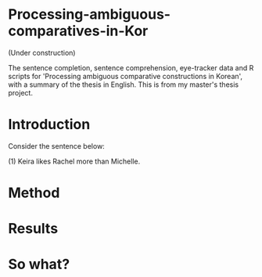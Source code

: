 # Processing-ambiguous-comparatives-in-Kor

(Under construction)

The sentence completion, sentence comprehension, eye-tracker data and R scripts for 'Processing ambiguous comparative constructions in Korean', with a summary of the thesis in English. This is from my master's thesis project.

# Introduction

Consider the sentence below:

(1) Keira likes Rachel more than Michelle.

# Method

# Results

# So what?
